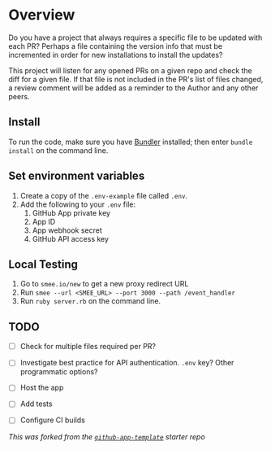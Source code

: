 # Overview
Do you have a project that always requires a specific file to be updated with each PR?
Perhaps a file containing the version info that must be incremented in order for new installations
to install the updates?

This project will listen for any opened PRs on a given repo and check the diff for a given file.
If that file is not included in the PR's list of files changed, a review comment will be added
as a reminder to the Author and any other peers.

## Install

To run the code, make sure you have [Bundler](http://gembundler.com/) installed; then enter `bundle install` on the command line.

## Set environment variables

1. Create a copy of the `.env-example` file called `.env`.
1. Add the following to your `.env` file:
    1. GitHub App private key
    2. App ID
    3. App webhook secret
    4. GitHub API access key

## Local Testing

1. Go to `smee.io/new` to get a new proxy redirect URL
1. Run `smee --url <SMEE_URL> --port 3000 --path /event_handler`
1. Run `ruby server.rb` on the command line.

## TODO

* [ ] Check for multiple files required per PR?
* [ ] Investigate best practice for API authentication. `.env` key? Other programmatic options?
* [ ] Host the app
* [ ] Add tests
* [ ] Configure CI builds


*This was forked from the [`github-app-template`](https://github.com/github-developer/github-app-template) starter repo*
